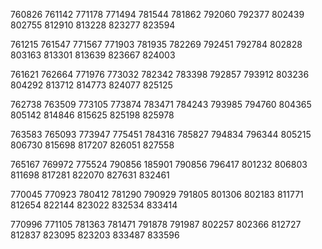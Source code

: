 760826 761142
771178 771494
781544 781862
792060 792377
802439 802755
812910 813228
823277 823594

761215 761547
771567 771903
781935 782269
792451 792784
802828 803163
813301 813639
823667 824003

761621 762664
771976 773032
782342 783398
792857 793912
803236 804292
813712 814773
824077 825125

762738 763509
773105 773874
783471 784243
793985 794760
804365 805142
814846 815625
825198 825978

763583 765093
773947 775451
784316 785827
794834 796344
805215 806730
815698 817207
826051 827558

765167 769972
775524 790856
185901 790856
796417 801232
806803 811698
817281 822070
827631 832461

770045 770923
780412 781290
790929 791805
801306 802183
811771 812654
822144 823022
832534 833414

770996 771105
781363 781471
791878 791987
802257 802366
812727 812837
823095 823203
833487 833596